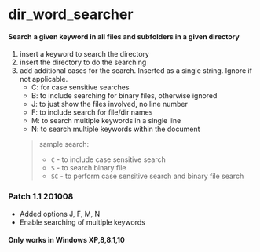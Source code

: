 # dir_word_searcher
#### Search a given keyword in all files and subfolders in a given directory

1. insert a keyword to search the directory
2. insert the directory to do the searching
3. add additional cases for the search. Inserted as a single string. Ignore if not applicable.
    - C: for case sensitive searches
    - B: to include searching for binary files, otherwise ignored
    - J: to just show the files involved, no line number
    - F: to include search for file/dir names
    - M: to search multiple keywords in a single line
    - N: to search multiple keywords within the document
    > sample search:
    > - `C` - to include case sensitive search
    > - `S` - to search binary file
    > - `SC` - to perform case sensitive search and binary file search

### Patch 1.1 201008
- Added options J, F, M, N
- Enable searching of multiple keywords
    
#### Only works in Windows XP,8,8.1,10

